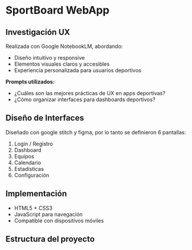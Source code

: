 # SportBoard WebApp 

##  Investigación UX

Realizada con Google NotebookLM, abordando:
- Diseño intuitivo y responsive
- Elementos visuales claros y accesibles
- Experiencia personalizada para usuarios deportivos

**Prompts utilizados:**
- ¿Cuáles son las mejores prácticas de UX en apps deportivas?
- ¿Cómo organizar interfaces para dashboards deportivos?

##  Diseño de Interfaces

Diseñado con google stitch y figma, por lo tanto se definieron 6 pantallas:
1. Login / Registro
2. Dashboard
3. Equipos
4. Calendario
5. Estadísticas
6. Configuración

##  Implementación

- HTML5 + CSS3 
- JavaScript para navegación
- Compatible con dispositivos móviles

##  Estructura del proyecto

